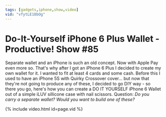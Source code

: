 ```yaml
---
tags: [gadgets,iphone,show,video]
vid: "vfytLE18bOg"
---
```


# Do-It-Yourself iPhone 6 Plus Wallet - Productive! Show #85


Separate wallet and an iPhone is such an old concept. Now with Apple Pay even more so. That's why after I got an iPhone 6 Plus I decided to create my own wallet for it. I wanted to fit at least 4 cards and some cash. Before this I used to have an iPhone 5S with Quirky Crossover cover... but now that they're not going to produce any of these, I decided to go DIY way - so there you go, here's how you can create a DO IT YOURSELF iPhone 6 Wallet out of a simple iLUV sillicone case with nail scissors. Question: *Do you carry a separate wallet? Would you want to build one of these?*

{% include video.html id=page.vid %}

<!--More-->



[n]: https://michael.gratis/nozbe